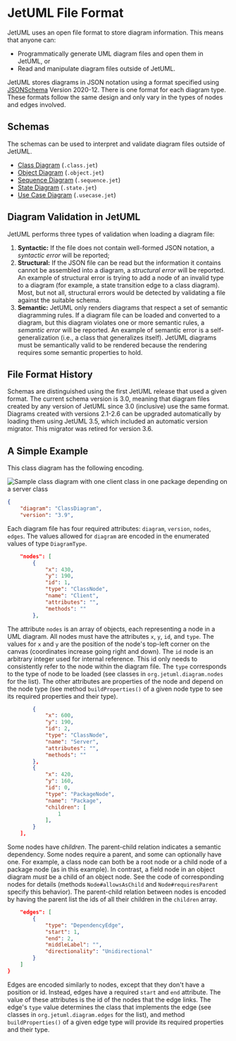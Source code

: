 # JetUML File Format

JetUML uses an open file format to store diagram information. This means that anyone can:

* Programmatically generate UML diagram files and open them in JetUML, or
* Read and manipulate diagram files outside of JetUML.

JetUML stores diagrams in JSON notation using a format specified using [JSONSchema](https://json-schema.org/) Version 2020-12. There is one format for each diagram type. These formats follow the same design and only vary in the types of nodes and edges involved.

## Schemas

The schemas can be used to interpret and validate diagram files outside of JetUML.

* [Class Diagram](schema/3.0/class.schema.json) (`.class.jet`)
* [Object Diagram](schema/3.0/objectschema.json) (`.object.jet`)
* [Sequence Diagram](schema/3.0/sequence.schema.json) (`.sequence.jet`)
* [State Diagram](schema/3.0/state.schema.json) (`.state.jet`)
* [Use Case Diagram](schema/3.0/usecase.schema.json) (`.usecase.jet`)

## Diagram Validation in JetUML

JetUML performs three types of validation when loading a diagram file:

1. **Syntactic:** If the file does not contain well-formed JSON notation, a _syntactic error_ will be reported;
2. **Structural:** If the JSON file can be read but the information it contains cannot be assembled into a diagram, a _structural error_ will be reported. An example of structural error is trying to add a node of an invalid type to a diagram (for example, a state transition edge to a class diagram). Most, but not all, structural errors would be detected by validating a file against the suitable schema.
3. **Semantic:** JetUML only renders diagrams that respect a set of semantic diagramming rules. If a diagram file can be loaded and converted to a diagram, but this diagram violates one or more semantic rules, a _semantic error_ will be reported. An example of semantic error is a self-generalization (i.e., a class that generalizes itself). JetUML diagrams must be semantically valid to be rendered because the rendering requires some semantic properties to hold.

## File Format History

Schemas are distinguished using the first JetUML release that used a given format. The current schema version is 3.0, meaning that diagram files created by any version of JetUML since 3.0 (inclusive) use the same format. Diagrams created with versions 2.1-2.6 can be upgraded automatically by loading them using JetUML 3.5, which included an automatic version migrator. This migrator was retired for version 3.6. 

## A Simple Example

This class diagram has the following encoding.

![Sample class diagram with one client class in one package depending on a server class](schemaExample.png)

```json
{
    "diagram": "ClassDiagram",
    "version": "3.9",
```
Each diagram file has four required attributes: `diagram`, `version`, `nodes`, `edges`. The values allowed for `diagram` are encoded in the enumerated values of type `DiagramType`.

```json
    "nodes": [
        {
            "x": 430,
            "y": 190,
            "id": 1,
            "type": "ClassNode",
            "name": "Client",
            "attributes": "",
            "methods": ""
        },
```
The attribute `nodes` is an array of objects, each representing a node in a UML diagram. All nodes must have the attributes `x`, `y`, `id`, and `type`. The values for `x` and `y` are the position of the node's top-left corner on the canvas (coordinates increase going right and down). The `id` node is an arbitrary integer used for internal reference. This id only needs to consistently refer to the node within the diagram file. The `type` corresponds to the type of node to be loaded (see classes in `org.jetuml.diagram.nodes` for the list). The other attributes are properties of the node and depend on the node type (see method `buildProperties()` of a given node type to see its required properties and their type).
```json
        {
            "x": 600,
            "y": 190,
            "id": 2,
            "type": "ClassNode",
            "name": "Server",
            "attributes": "",
            "methods": ""
        },
        {
            "x": 420,
            "y": 160,
            "id": 0,
            "type": "PackageNode",
            "name": "Package",
            "children": [
                1
            ],
        }
    ],
```
Some nodes have _children_. The parent-child relation indicates a semantic dependency. Some nodes require a parent, and some can optionally have one. For example, a class node can both be a root node or a child node of a package node (as in this example). In contrast, a field node in an object diagram _must_ be a child of an object node. See the code of corresponding nodes for details (methods `Node#allowsAsChild` and `Node#requiresParent` specify this behavior). The parent-child relation between nodes is encoded by having the parent list the ids of all their children in the `children` array.
```json
    "edges": [
        {
            "type": "DependencyEdge",
            "start": 1,
            "end": 2,
            "middleLabel": "",
            "directionality": "Unidirectional"
        }
    ]
}
```
Edges are encoded similarly to nodes, except that they don't have a position or id. Instead, edges have a required `start` and `end` attribute. The value of these attributes is the id of the nodes that the edge links. The edge's `type` value determines the class that implements the edge (see classes in `org.jetuml.diagram.edges` for the list), and method `buildProperties()` of a given edge type will provide its required properties and their type.